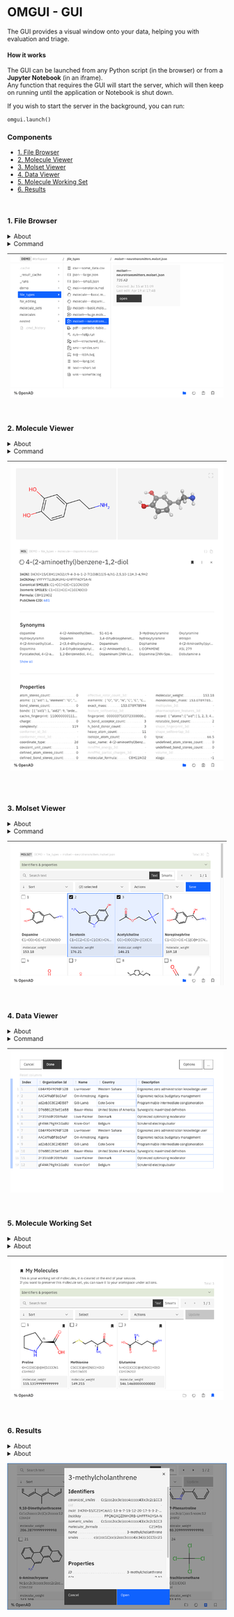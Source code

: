 # OMGUI - GUI<!-- omit in toc -->

The GUI provides a visual window onto your data, helping you with evaluation and triage.

#### How it works<!-- omit in toc -->

The GUI can be launched from any Python script (in the browser) or from a **Jupyter Notebook** (in an iframe).  
Any function that requires the GUI will start the server, which will then keep on running until the application or Notebook is shut down.

If you wish to start the server in the background, you can run:

```
omgui.launch()
```

### Components<!-- omit in toc -->

- [1. File Browser](#1-file-browser)
- [2. Molecule Viewer](#2-molecule-viewer)
- [3. Molset Viewer](#3-molset-viewer)
- [4. Data Viewer](#4-data-viewer)
- [5. Molecule Working Set](#5-molecule-working-set)
- [6. Results](#6-results)

<br>

### 1. File Browser

<details>
<summary>About</summary>

The file browser lets us open our own proprietary file formats:

-   **.smol.json** --> Individual molecule files
-   **.molset.json** --> Sets of molecule files

As well as a number of commonly used file formats:

-   **.mol**
-   **.sdf**
-   **.smi**
-   **.json**
-   **.csv**

Files can easily be opened in your default system app, which is the default for any unsupported file formats.

</details>

<details>
<summary>Command</summary>

`launch gui`

</details>

| ![File Browser](readme/file-browser.png) |
| ---------------------------------------- |

<br>

### 2. Molecule Viewer

<details>
<summary>About</summary>

The molecule viewer gives you an at-a-glance overview of all the information you have gathered on a particular molecule.

New molecules are prepopulated with data from RDKit and PubChem by default

</details>

<details>
<summary>Command</summary>

`show molecule|mol <name> | <smiles> | <inchi> | <inchikey> | <cid>`

Example: `show mol dopamine`

</details>

| ![Molecule Viewer](readme/molecule-viewer.png) |
| ---------------------------------------------- |

<br>

<br>

### 3. Molset Viewer

<details>
<summary>About</summary>

<p>The molset viewer is replacing the widely used "mols2grid" package. It runs a lot faster and has improved usability.</p>

<p>In the future we'll also load this with more advanced functionality like filtering, subsetting, merging etc.</p>

<p><span style="color: #d00">Note: viewing molecule sets from a dataframe is not yet implemented.</span></p>

</details>

<details>
<summary>Command</summary>

`show molset|molecule set '<molset_or_sdf_or_smi_path>' | using dataframe <dataframe>`

Example: `show molset 'my_mols.molset.json'`

</details>

| ![Molset Viewer](readme/molset-viewer.png) |
| ------------------------------------------ |

<br>

### 4. Data Viewer

<details>
<summary>About</summary>

The data viewer lets you review, sort and triage data from a CSV file or a dataframe.

<span style="color: #d00">The data viewer is not yet ported into the new GUI. It still uses the deprecated Flask app architecture.</span>

</details>

<details>
<summary>Command</summary>

`display data '<filename.csv>'` + `result open`

Example: `display data 'demo/my-data.csv'` + `result open`

</details>

| ![Data Viewer](readme/data-viewer.png) |
| -------------------------------------- |

<br>

### 5. Molecule Working Set

<details>
<summary>About</summary>

Your working set of molecules(\*) is a molset that lives in memory and is meant as a bucket for gathering candidates from various processesses and sources, before storing them into a new file and processing them further.

\(\*) Currently the working set is called "mymols", but this name may change.

<span style="color: #d00">Note: loading and merging molecule sets is still using a different architecture which is not compatible with the GUI.</span>

</details>

<details>
<summary>About</summary>

`show mols`

</details>

| ![My Molecules](readme/my-mols.png) |
| ----------------------------------- |

<br>

### 6. Results

<details>
<summary>About</summary>

Whenever data is displayed in the CLI or a Notebook using `output_table()`, the data is stored in memory so it can be used for follow up commands like `result open`, `result edit`, `result copy` etc.

The result dataset stored in memory can also be viewed and manipulated in the GUI, either through the molecule viewer or the data viewer (yet to be implemented).

</details>

<details>
<summary>About</summary>

`display data '<molecule_data.csv>'` + `result open`

Example: `display data 'demo/my-mols.csv'` + `result open`

</details>

![Results](readme/results.png)
